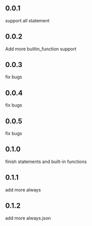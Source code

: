 ## 0.0.1

support all statement

## 0.0.2

Add more builtin_function support

## 0.0.3

fix bugs

## 0.0.4

fix bugs

## 0.0.5

fix bugs

## 0.1.0

finish statements and built-in functions

## 0.1.1

add more always

## 0.1.2

add more always.json